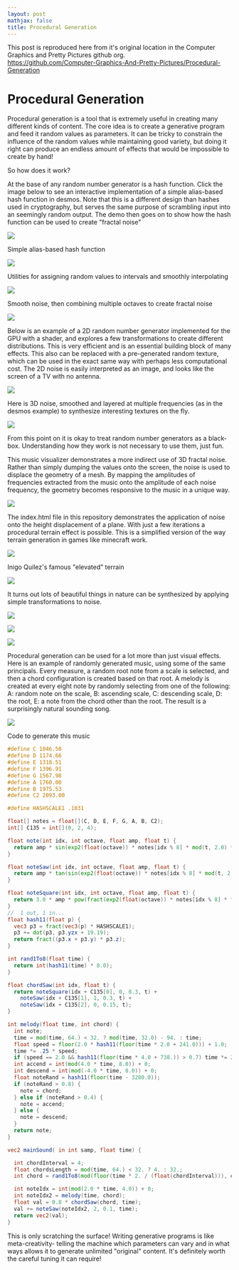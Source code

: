```yaml
---
layout: post
mathjax: false
title: Procedural Generation
--- 
```


This post is reproduced here from it's original location in the Computer Graphics and Pretty Pictures github org.  
https://github.com/Computer-Graphics-And-Pretty-Pictures/Procedural-Generation


# Procedural Generation

Procedural generation is a tool that is extremely useful in creating many different kinds of content. The core idea is to create a generative program and feed it random values as parameters. It can be tricky to constrain the influence of the random values while maintaining good variety, but doing it right can produce an endless amount of effects that would be impossible to create by hand!

So how does it work?

At the base of any random number generator is a hash function. Click the image below to see an interactive implementation of a simple alias-based hash function in desmos. Note that this is a different design than hashes used in cryptography, but serves the same purpose of scrambling input into an seemingly random output. The demo then goes on to show how the hash function can be used to create "fractal noise"

[<img src="https://i.imgur.com/lUngSk2.png">](https://www.desmos.com/calculator/dj2j2slyhl)

Simple alias-based hash function  

[<img src="https://i.imgur.com/ewc3tAP.png">](https://www.desmos.com/calculator/dj2j2slyhl)

Utilities for assigning random values to intervals and smoothly interpolating  

[<img src="https://i.imgur.com/kluX7cL.png">](https://www.desmos.com/calculator/dj2j2slyhl)

Smooth noise, then combining multiple octaves to create fractal noise  

[<img src="https://i.imgur.com/p9MRVEb.png">](https://www.desmos.com/calculator/dj2j2slyhl)

Below is an example of a 2D random number generator implemented for the GPU with a shader, and explores a few transformations to create different distributions. This is very efficient and is an essential building block of many effects. This also can be replaced with a pre-generated random texture, which can be used in the exact same way with perhaps less computational cost. The 2D noise is easily interpreted as an image, and looks like the screen of a TV with no antenna. 

[<img src="https://i.imgur.com/bp29iKE.png">](https://www.shadertoy.com/view/4ssXRX)

Here is 3D noise, smoothed and layered at multiple frequencies (as in the desmos example) to synthesize interesting textures on the fly.

[<img src="https://i.imgur.com/QsAZJm6.png">](https://www.shadertoy.com/view/4sc3z2)

From this point on it is okay to treat random number generators as a black-box. Understanding how they work is not necessary to use them, just fun.

This music visualizer demonstrates a more indirect use of 3D fractal noise. Rather than simply dumping the values onto the screen, the noise is used to displace the geometry of a mesh. By mapping the amplitudes of frequencies extracted from the music onto the amplitude of each noise frequency, the geometry becomes responsive to the music in a unique way.

[<img src="https://i.imgur.com/4SfbKfT.png">](http://uwc.graphics/FBM-Triangle-Shredder3.html)

The index.html file in this repository demonstrates the application of noise onto the height displacement of a plane. With just a few iterations a procedural terrain effect is possible. This is a simplified version of the way terrain generation in games like minecraft work.

[<img src="https://i.imgur.com/riIxqXm.png">](https://computer-graphics-and-pretty-pictures.github.io/Procedural-Generation/)

Inigo Quilez's famous "elevated" terrain

[<img src="https://i.imgur.com/WLs7YJF.png">](https://www.shadertoy.com/view/MdX3Rr)

It turns out lots of beautiful things in nature can be synthesized by applying simple transformations to noise.

[<img src="https://i.imgur.com/vOdFhw7.png">](https://www.shadertoy.com/view/ll2SWd)

[<img src="https://i.imgur.com/YCfoKPP.png">](https://www.shadertoy.com/view/Ms2SD1)

[<img src="https://i.imgur.com/KPtdqhl.png">](https://www.shadertoy.com/view/MsVXWW)

Procedural generation can be used for a lot more than just visual effects. Here is an example of randomly generated music, using some of the same principals. Every measure, a random root note from a scale is selected, and then a chord configuration is created based on that root. A melody is created at every eight note by randomly selecting from one of the following: A: random note on the scale, B: ascending scale, C: descending scale, D: the root, E: a note from the chord other than the root. The result is a surprisingly natural sounding song.

[<img src="https://i.imgur.com/dE6FAjs.png">](https://www.shadertoy.com/view/ldXBzH)

Code to generate this music  
```glsl
#define C 1046.50
#define D 1174.66
#define E 1318.51
#define F 1396.91
#define G 1567.98
#define A 1760.00
#define B 1975.53
#define C2 2093.00

#define HASHSCALE1 .1031

float[] notes = float[](C, D, E, F, G, A, B, C2);
int[] C135 = int[](0, 2, 4);

float note(int idx, int octave, float amp, float t) {
  return amp * sin(exp2(float(octave)) * notes[idx % 8] * mod(t, 2.0) * 6.28318 * 0.2);
}

float noteSaw(int idx, int octave, float amp, float t) {
  return amp * tan(sin(exp2(float(octave)) * notes[idx % 8] * mod(t, 2.0) * 6.28318 * 0.2));
}

float noteSquare(int idx, int octave, float amp, float t) {
  return 3.0 * amp * pow(fract(exp2(float(octave)) * notes[idx % 8] * floor(mod(4.0 * t, 2.0) + 1.0) * mod(t, 2.0) * 0.05) - 0.5, 1.0);
}
//  1 out, 1 in...
float hash11(float p) {
  vec3 p3 = fract(vec3(p) * HASHSCALE1);
  p3 += dot(p3, p3.yzx + 19.19);
  return fract((p3.x + p3.y) * p3.z);
}

int rand1To8(float time) {
  return int(hash11(time) * 8.0);
}

float chordSaw(int idx, float t) {
  return noteSquare(idx + C135[0], 0, 0.3, t) +
    noteSaw(idx + C135[1], 1, 0.3, t) +
    noteSaw(idx + C135[2], 0, 0.15, t);
}

int melody(float time, int chord) {
  int note;
  time = mod(time, 64.) < 32. ? mod(time, 32.0) - 94. : time;
  float speed = floor(2.0 * hash11(floor(time * 2.0 + 241.0))) + 1.0;
  time *= .25 * speed;
  if (speed == 2.0 && hash11(floor(time * 4.0 + 738.)) > 0.7) time *= 2.0;
  int accend = int(mod(4.0 * time, 8.0)) + 0;
  int descend = int(mod(-4.0 * time, 8.0)) + 0;
  float noteRand = hash11(floor(time - 3280.0));
  if (noteRand > 0.8) {
    note = chord;
  } else if (noteRand > 0.4) {
    note = accend;
  } else {
    note = descend;
  }
  return note;
}

vec2 mainSound( in int samp, float time) {

  int chordInterval = 4;
  float chordsLength = mod(time, 64.) < 32. ? 4. : 32.;
  int chord = rand1To8(mod(floor(time * 2. / (float(chordInterval))), chordsLength) - 900.0);

  int noteIdx = int(mod(2.0 * time, 4.0)) + 0;
  int noteIdx2 = melody(time, chord);
  float val = 0.8 * chordSaw(chord, time);
  val += noteSaw(noteIdx2, 2, 0.1, time);
  return vec2(val);
}
```

This is only scratching the surface! 
Writing generative programs is like meta-creativity- telling the machine which parameters can vary and in what ways allows it to generate unlimited "original" content. It's definitely worth the careful tuning it can require!
